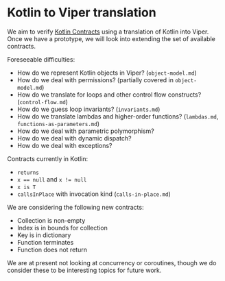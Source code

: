 # Kotlin to Viper translation

We aim to verify [Kotlin Contracts][0] using a translation of Kotlin into Viper.
Once we have a prototype, we will look into extending the set of available contracts.

Foreseeable difficulties:
- How do we represent Kotlin objects in Viper? (`object-model.md`)
- How do we deal with permissions? (partially covered in `object-model.md`)
- How do we translate for loops and other control flow constructs? (`control-flow.md`)
- How do we guess loop invariants? (`invariants.md`)
- How do we translate lambdas and higher-order functions? (`lambdas.md`, `functions-as-parameters.md`)
- How do we deal with parametric polymorphism?
- How do we deal with dynamic dispatch?
- How do we deal with exceptions?

Contracts currently in Kotlin:
- `returns`
- `x == null` and `x != null`
- `x is T`
- `callsInPlace` with invocation kind (`calls-in-place.md`)

We are considering the following new contracts:
- Collection is non-empty
- Index is in bounds for collection
- Key is in dictionary
- Function terminates
- Function does not return

We are at present not looking at concurrency or coroutines, though we do consider
these to be interesting topics for future work.

[0]: https://github.com/Kotlin/KEEP/blob/3490e847fe51aa6deb869654029a5a514638700e/proposals/kotlin-contracts.md
